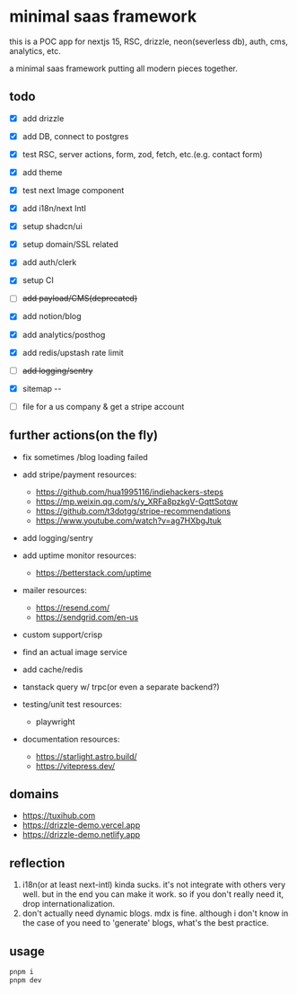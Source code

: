 # minimal saas framework
this is a POC app for nextjs 15, RSC, drizzle, neon(severless db), auth, cms, analytics, etc.

a minimal saas framework putting all modern pieces together.

## todo
- [x] add drizzle
- [x] add DB, connect to postgres
- [x] test RSC, server actions, form, zod, fetch, etc.(e.g. contact form)
- [x] add theme
- [x] test next Image component
- [x] add i18n/next Intl
- [x] setup shadcn/ui
- [x] setup domain/SSL related
- [x] add auth/clerk
- [x] setup CI
- [ ] ~~add payload/CMS(deprecated)~~
- [x] add notion/blog
- [x] add analytics/posthog
- [x] add redis/upstash rate limit
- [ ] ~~add logging/sentry~~
- [x] sitemap
--
- [ ] file for a us company & get a stripe account


## further actions(on the fly)
- fix sometimes /blog loading failed
- add stripe/payment
resources:
  - https://github.com/hua1995116/indiehackers-steps
  - https://mp.weixin.qq.com/s/y_XRFa8pzkgV-GqttSotqw
  - https://github.com/t3dotgg/stripe-recommendations
  - https://www.youtube.com/watch?v=ag7HXbgJtuk

- add logging/sentry
- add uptime monitor
  resources:
    - https://betterstack.com/uptime
- mailer
  resources:
    - https://resend.com/
    - https://sendgrid.com/en-us
- custom support/crisp
- find an actual image service
- add cache/redis
- tanstack query w/ trpc(or even a separate backend?)
- testing/unit test
  resources:
    - playwright
- documentation
  resources:
    - https://starlight.astro.build/
    - https://vitepress.dev/


## domains
- https://tuxihub.com
- https://drizzle-demo.vercel.app
- https://drizzle-demo.netlify.app

## reflection
1. i18n(or at least next-intl) kinda sucks. it's not integrate with others very well. but in the end you can make it work. so if you don't really need it, drop internationalization.
2. don't actually need dynamic blogs. mdx is fine. although i don't know in the case of you need to 'generate' blogs, what's the best practice.

## usage
```bash
pnpm i
pnpm dev
```

